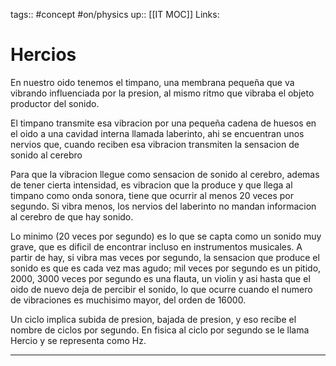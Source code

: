 tags:: #concept  #on/physics
up:: [[IT MOC]]
Links: 
# Hercios
En nuestro oido tenemos el timpano, una membrana pequeña que va vibrando influenciada por la presion, al mismo ritmo que vibraba el objeto productor del sonido.

El timpano transmite esa vibracion por una pequeña cadena de huesos en el oido a una cavidad interna llamada laberinto, ahi se encuentran unos nervios que, cuando reciben esa vibracion transmiten la sensacion de sonido al cerebro

Para que la vibracion llegue como sensacion de sonido al cerebro, ademas de tener cierta intensidad, es vibracion que la produce y que llega al timpano como onda sonora, tiene que ocurrir al menos 20 veces por segundo. Si vibra menos, los nervios del laberinto no mandan informacion al cerebro de que hay sonido.

Lo minimo (20 veces por segundo) es lo que se capta como un sonido muy grave, que es dificil de encontrar incluso en instrumentos musicales. A partir de hay, si vibra mas veces por segundo, la sensacion que produce el sonido es que es cada vez mas agudo; mil veces por segundo es un pitido, 2000, 3000 veces por segundo es una flauta, un violin y asi hasta que el oido de nuevo deja de percibir el sonido, lo que ocurre cuando el numero de vibraciones es muchisimo mayor, del orden de 16000.

Un ciclo implica subida de presion, bajada de presion, y eso recibe el nombre de ciclos por segundo. En fisica al ciclo por segundo se le llama Hercio y se representa como Hz.
___
